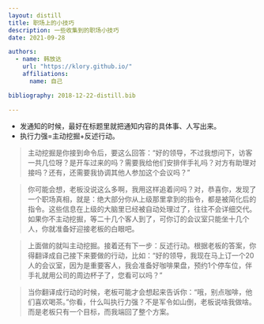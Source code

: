 ```yaml
---
layout: distill
title: 职场上的小技巧
description: 一些收集到的职场小技巧
date: 2021-09-28

authors:
  - name: 韩放达
    url: "https://klory.github.io/"
    affiliations:
      name: 自己

bibliography: 2018-12-22-distill.bib

---
```


* 发通知的时候，最好在标题里就把通知内容的具体事、人写出来<d-cite key='得到头条'></d-cite>。
* 执行力强=主动挖掘+反述行动<d-cite key='得到头条'></d-cite>。

> 主动挖掘是你接到命令后，要这么回答：“好的领导，不过我想问下，访客一共几位呀？是开车过来的吗？需要我给他们安排伴手礼吗？对方有助理对接吗？还有，还需要我协调其他人参加这个会议吗？”

> 你可能会想，老板没说这么多啊，我用这样追着问吗？对，恭喜你，发现了一个职场真相，就是：绝大部分你从上级那里拿到的指令，都是被简化后的指令。这些信息在上级的大脑里已经被自动处理过了，往往不会详细交代。如果你不主动挖掘，等二十几个客人到了，可你订的会议室只能坐十几个人，你就准备好迎接老板的白眼吧。

> 上面做的就叫主动挖掘。接着还有下一步：反述行动。根据老板的答案，你得翻译成自己接下来要做的行动，比如：“好的领导，我现在马上订一个20人的会议室，因为是重要客人，我会准备好咖啡果盘，预约1个停车位，伴手礼就用公司的周边杯子了，您看可以吗？”

> 当你翻译成行动的时候，老板可能才会想起来告诉你：“哦，别点咖啡，他们喜欢喝茶。”你看，什么叫执行力强？不是军令如山倒，老板说啥我做啥。而是老板只有一个目标，而我端回了整个方案。